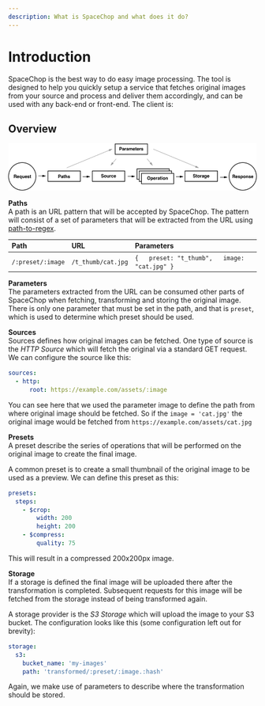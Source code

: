 ```yaml
---
description: What is SpaceChop and what does it do?
---
```


# Introduction

SpaceChop is the best way to do easy image processing. The tool is designed to help you quickly setup a service that fetches original images from your source and process and deliver them accordingly, and can be used with any back-end or front-end. The client is:

## Overview
![](.gitbook/assets/sc-overview.png)

**Paths**  
A path is an URL pattern that will be accepted by SpaceChop. The pattern will consist of a set of parameters that will be extracted from the URL using [path-to-regex](https://github.com/pillarjs/path-to-regexp).

| Path | URL | Parameters |
| :--- | :--- | :--- |
| `/:preset/:image` | `/t_thumb/cat.jpg` | `{   preset: "t_thumb",   image: "cat.jpg" }` |

**Parameters**  
The parameters extracted from the URL can be consumed other parts of SpaceChop when fetching, transforming and storing the original image. There is only one parameter that must be set in the path, and that is `preset`, which is used to determine which preset should be used.

**Sources**  
Sources defines how original images can be fetched. One type of source is the _HTTP Source_ which will fetch the original via a standard GET request. We can configure the source like this:

```yaml
sources:
  - http:
      root: https://example.com/assets/:image
```

You can see here that we used the parameter image to define the path from where original image should be fetched. So if the `image = 'cat.jpg'` the original image would be fetched from `https://example.com/assets/cat.jpg`

**Presets**  
A preset describe the series of operations that will be performed on the original image to create the final image.

A common preset is to create a small thumbnail of the original image to be used as a preview. We can define this preset as this:

```yaml
presets:
  steps:
    - $crop:
        width: 200
        height: 200
    - $compress:
        quality: 75
```

This will result in a compressed 200x200px image.

**Storage**  
If a storage is defined the final image will be uploaded there after the transformation is completed. Subsequent requests for this image will be fetched from the storage instead of being transformed again.

A storage provider is the _S3 Storage_ which will upload the image to your S3 bucket. The configuration looks like this \(some configuration left out for brevity\):

```yaml
storage:
  s3:
    bucket_name: 'my-images'
    path: 'transformed/:preset/:image.:hash'
```

Again, we make use of parameters to describe where the transformation should be stored.
